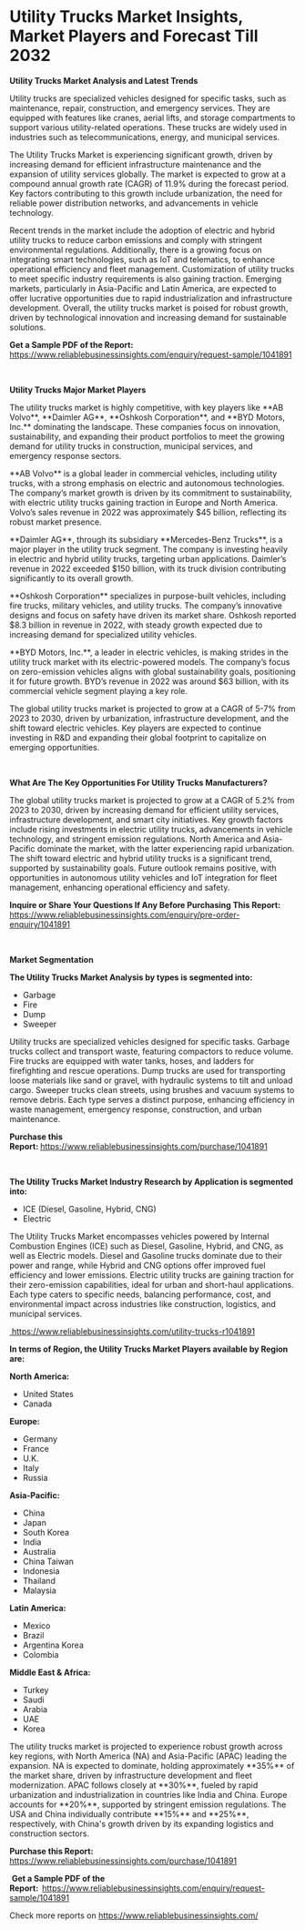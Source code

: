 <p><h1>Utility Trucks Market Insights, Market Players and Forecast Till 2032</h1></p><p><strong>Utility Trucks Market Analysis and Latest Trends</strong></p>
<p><p>Utility trucks are specialized vehicles designed for specific tasks, such as maintenance, repair, construction, and emergency services. They are equipped with features like cranes, aerial lifts, and storage compartments to support various utility-related operations. These trucks are widely used in industries such as telecommunications, energy, and municipal services.</p><p>The Utility Trucks Market is experiencing significant growth, driven by increasing demand for efficient infrastructure maintenance and the expansion of utility services globally. The market is expected to grow at a compound annual growth rate (CAGR) of 11.9% during the forecast period. Key factors contributing to this growth include urbanization, the need for reliable power distribution networks, and advancements in vehicle technology.</p><p>Recent trends in the market include the adoption of electric and hybrid utility trucks to reduce carbon emissions and comply with stringent environmental regulations. Additionally, there is a growing focus on integrating smart technologies, such as IoT and telematics, to enhance operational efficiency and fleet management. Customization of utility trucks to meet specific industry requirements is also gaining traction. Emerging markets, particularly in Asia-Pacific and Latin America, are expected to offer lucrative opportunities due to rapid industrialization and infrastructure development. Overall, the utility trucks market is poised for robust growth, driven by technological innovation and increasing demand for sustainable solutions.</p></p>
<p><strong>Get a Sample PDF of the Report:&nbsp;</strong> <a href="https://www.reliablebusinessinsights.com/enquiry/request-sample/1041891?utm_campaign=2032&utm_medium=2&utm_source=Github&utm_content=ia&utm_term=22012025&utm_id=utility-trucks">https://www.reliablebusinessinsights.com/enquiry/request-sample/1041891</a></p>
<p>&nbsp;</p>
<p><strong>Utility Trucks Major Market Players</strong></p>
<p><p>The utility trucks market is highly competitive, with key players like **AB Volvo**, **Daimler AG**, **Oshkosh Corporation**, and **BYD Motors, Inc.** dominating the landscape. These companies focus on innovation, sustainability, and expanding their product portfolios to meet the growing demand for utility trucks in construction, municipal services, and emergency response sectors.</p><p>**AB Volvo** is a global leader in commercial vehicles, including utility trucks, with a strong emphasis on electric and autonomous technologies. The company’s market growth is driven by its commitment to sustainability, with electric utility trucks gaining traction in Europe and North America. Volvo’s sales revenue in 2022 was approximately $45 billion, reflecting its robust market presence.</p><p>**Daimler AG**, through its subsidiary **Mercedes-Benz Trucks**, is a major player in the utility truck segment. The company is investing heavily in electric and hybrid utility trucks, targeting urban applications. Daimler’s revenue in 2022 exceeded $150 billion, with its truck division contributing significantly to its overall growth.</p><p>**Oshkosh Corporation** specializes in purpose-built vehicles, including fire trucks, military vehicles, and utility trucks. The company’s innovative designs and focus on safety have driven its market share. Oshkosh reported $8.3 billion in revenue in 2022, with steady growth expected due to increasing demand for specialized utility vehicles.</p><p>**BYD Motors, Inc.**, a leader in electric vehicles, is making strides in the utility truck market with its electric-powered models. The company’s focus on zero-emission vehicles aligns with global sustainability goals, positioning it for future growth. BYD’s revenue in 2022 was around $63 billion, with its commercial vehicle segment playing a key role.</p><p>The global utility trucks market is projected to grow at a CAGR of 5-7% from 2023 to 2030, driven by urbanization, infrastructure development, and the shift toward electric vehicles. Key players are expected to continue investing in R&D and expanding their global footprint to capitalize on emerging opportunities.</p></p>
<p>&nbsp;</p>
<p><strong>What Are The Key Opportunities For Utility Trucks Manufacturers?</strong></p>
<p><p>The global utility trucks market is projected to grow at a CAGR of 5.2% from 2023 to 2030, driven by increasing demand for efficient utility services, infrastructure development, and smart city initiatives. Key growth factors include rising investments in electric utility trucks, advancements in vehicle technology, and stringent emission regulations. North America and Asia-Pacific dominate the market, with the latter experiencing rapid urbanization. The shift toward electric and hybrid utility trucks is a significant trend, supported by sustainability goals. Future outlook remains positive, with opportunities in autonomous utility vehicles and IoT integration for fleet management, enhancing operational efficiency and safety.</p></p>
<p><strong>Inquire or Share Your Questions If Any Before Purchasing This Report:</strong> <a href="https://www.reliablebusinessinsights.com/enquiry/pre-order-enquiry/1041891?utm_campaign=2032&utm_medium=2&utm_source=Github&utm_content=ia&utm_term=22012025&utm_id=utility-trucks">https://www.reliablebusinessinsights.com/enquiry/pre-order-enquiry/1041891</a></p>
<p>&nbsp;</p>
<p><strong>Market Segmentation</strong></p>
<p><strong>The Utility Trucks Market Analysis by types is segmented into:</strong></p>
<p><ul><li>Garbage</li><li>Fire</li><li>Dump</li><li>Sweeper</li></ul></p>
<p><p>Utility trucks are specialized vehicles designed for specific tasks. Garbage trucks collect and transport waste, featuring compactors to reduce volume. Fire trucks are equipped with water tanks, hoses, and ladders for firefighting and rescue operations. Dump trucks are used for transporting loose materials like sand or gravel, with hydraulic systems to tilt and unload cargo. Sweeper trucks clean streets, using brushes and vacuum systems to remove debris. Each type serves a distinct purpose, enhancing efficiency in waste management, emergency response, construction, and urban maintenance.</p></p>
<p><strong>Purchase this Report:&nbsp;</strong><a href="https://www.reliablebusinessinsights.com/purchase/1041891?utm_campaign=2032&utm_medium=2&utm_source=Github&utm_content=ia&utm_term=22012025&utm_id=utility-trucks">https://www.reliablebusinessinsights.com/purchase/1041891</a></p>
<p>&nbsp;</p>
<p><strong>The Utility Trucks Market Industry Research by Application is segmented into:</strong></p>
<p><ul><li>ICE (Diesel, Gasoline, Hybrid, CNG)</li><li>Electric</li></ul></p>
<p><p>The Utility Trucks Market encompasses vehicles powered by Internal Combustion Engines (ICE) such as Diesel, Gasoline, Hybrid, and CNG, as well as Electric models. Diesel and Gasoline trucks dominate due to their power and range, while Hybrid and CNG options offer improved fuel efficiency and lower emissions. Electric utility trucks are gaining traction for their zero-emission capabilities, ideal for urban and short-haul applications. Each type caters to specific needs, balancing performance, cost, and environmental impact across industries like construction, logistics, and municipal services.</p></p>
<p><a href="https://www.reliablebusinessinsights.com/utility-trucks-r1041891?utm_campaign=2032&utm_medium=2&utm_source=Github&utm_content=ia&utm_term=22012025&utm_id=utility-trucks">&nbsp;https://www.reliablebusinessinsights.com/utility-trucks-r1041891</a></p>
<p><strong>In terms of Region, the Utility Trucks Market Players available by Region are:</strong></p>
<p>
    <p> <strong> North America: </strong>
        <ul>
            <li>United States</li>
            <li>Canada</li>
        </ul>
        </p> 
    <p> <strong> Europe: </strong>
        <ul>
            <li>Germany</li>
            <li>France</li>
            <li>U.K.</li>
            <li>Italy</li>
            <li>Russia</li>
        </ul>
        </p> 
    <p> <strong> Asia-Pacific: </strong>
        <ul>
            <li>China</li>
            <li>Japan</li>
            <li>South Korea</li>
            <li>India</li>
            <li>Australia</li>
            <li>China Taiwan</li>
            <li>Indonesia</li>
            <li>Thailand</li>
            <li>Malaysia</li>
        </ul>
        </p> 
    <p> <strong> Latin America: </strong>
        <ul>
            <li>Mexico</li>
            <li>Brazil</li>
            <li>Argentina Korea</li>
            <li>Colombia</li>
        </ul>
        </p> 
    <p> <strong> Middle East & Africa: </strong>
        <ul>
            <li>Turkey</li>
            <li>Saudi</li>
            <li>Arabia</li>
            <li>UAE</li>
            <li>Korea</li>
        </ul>
    </p>
    </p>
<p><p>The utility trucks market is projected to experience robust growth across key regions, with North America (NA) and Asia-Pacific (APAC) leading the expansion. NA is expected to dominate, holding approximately **35%** of the market share, driven by infrastructure development and fleet modernization. APAC follows closely at **30%**, fueled by rapid urbanization and industrialization in countries like India and China. Europe accounts for **20%**, supported by stringent emission regulations. The USA and China individually contribute **15%** and **25%**, respectively, with China's growth driven by its expanding logistics and construction sectors.</p></p>
<p><strong>Purchase this Report: </strong><a href="https://www.reliablebusinessinsights.com/purchase/1041891?utm_campaign=2032&utm_medium=2&utm_source=Github&utm_content=ia&utm_term=22012025&utm_id=utility-trucks">https://www.reliablebusinessinsights.com/purchase/1041891</a></p>
<p>&nbsp;<strong>Get a Sample PDF of the Report:&nbsp;&nbsp;</strong><a href="https://www.reliablebusinessinsights.com/enquiry/request-sample/1041891?utm_campaign=2032&utm_medium=2&utm_source=Github&utm_content=ia&utm_term=22012025&utm_id=utility-trucks">https://www.reliablebusinessinsights.com/enquiry/request-sample/1041891</a></p>
<p><strong></strong></p>
<p>Check more reports on <a href="https://www.reliablebusinessinsights.com/?utm_campaign=2032&utm_medium=2&utm_source=Github&utm_content=ia&utm_term=22012025&utm_id=utility-trucks">https://www.reliablebusinessinsights.com/</a></p>